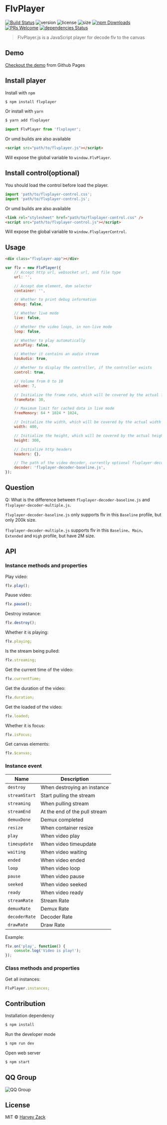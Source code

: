 # FlvPlayer

[![Build Status](https://www.travis-ci.org/zhw2590582/FlvPlayer.svg?branch=master)](https://www.travis-ci.org/zhw2590582/FlvPlayer)
![version](https://badgen.net/npm/v/flvplayer)
![license](https://badgen.net/npm/license/flvplayer)
![size](https://badgen.net/bundlephobia/minzip/flvplayer)
[![npm Downloads](https://img.shields.io/npm/dt/flvplayer.svg)](https://www.npmjs.com/package/flvplayer)
[![PRs Welcome](https://img.shields.io/badge/PRs-welcome-brightgreen.svg)](http://makeapullrequest.com)
[![dependencies Status](https://david-dm.org/zhw2590582/flvplayer/status.svg)](https://david-dm.org/zhw2590582/flvplayer)

> FlvPlayer.js is a JavaScript player for decode flv to the canvas

## Demo

[Checkout the demo](https://flvplayer.js.org/) from Github Pages

## Install player

Install with `npm`

```bash
$ npm install flvplayer
```

Or install with `yarn`

```bash
$ yarn add flvplayer
```

```js
import FlvPlayer from 'flvplayer';
```

Or umd builds are also available

```html
<script src="path/to/flvplayer.js"></script>
```

Will expose the global variable to `window.FlvPlayer`.

## Install control(optional)

You should load the control before load the player.

```js
import 'path/to/flvplayer-control.css';
import 'path/to/flvplayer-control.js';
```

Or umd builds are also available

```html
<link rel="stylesheet" href="path/to/flvplayer-control.css" />
<script src="path/to/flvplayer-control.js"></script>
```

Will expose the global variable to `window.FlvplayerControl`.

## Usage

```html
<div class="flvplayer-app"></div>
```

```js
var flv = new FlvPlayer({
    // Accept http url, websocket url, and file type
    url: '',

    // Accept dom element, dom selector
    container: '',

    // Whether to print debug information
    debug: false,

    // Whether live mode
    live: false,

    // Whether the video loops, in non-live mode
    loop: false,

    // Whether to play automatically
    autoPlay: false,

    // Whether it contains an audio stream
    hasAudio: true,

    // Whether to display the controller, if the controller exists
    control: true,

    // Volume from 0 to 10
    volume: 7,

    // Initialize the frame rate, which will be covered by the actual frame rate of the file
    frameRate: 30,

    // Maximum limit for cached data in live mode
    freeMemory: 64 * 1024 * 1024,

    // Initialize the width, which will be covered by the actual width of the file
    width: 400,

    // Initialize the height, which will be covered by the actual height of the file
    height: 300,

    // Initialize http headers
    headers: {},

    // The path of the video decoder, currently optional flvplayer-decoder-baseline.js and flvplayer-decoder-multiple.js
    decoder: 'flvplayer-decoder-baseline.js',
});
```

## Question

Q: What is the difference between `flvplayer-decoder-baseline.js` and `flvplayer-decoder-multiple.js`.

`flvplayer-decoder-baseline.js` only supports flv in this `Baseline` profile, but only 200k size.

`flvplayer-decoder-multiple.js` supports flv in this `Baseline`、`Main`、`Extended` and `High` profile, but have 2M size.

## API

### Instance methods and properties

Play video:

```js
flv.play();
```

Pause video:

```js
flv.pause();
```

Destroy instance:

```js
flv.destroy();
```

Whether it is playing:

```js
flv.playing;
```

Is the stream being pulled:

```js
flv.streaming;
```

Get the current time of the video:

```js
flv.currentTime;
```

Get the duration of the video:

```js
flv.duration;
```

Get the loaded of the video:

```js
flv.loaded;
```

Whether it is focus:

```js
flv.isFocus;
```

Get canvas elements:

```js
flv.$canvas;
```

### Instance event

| Name          | Description                   |
| ------------- | ----------------------------- |
| `destroy`     | When destroying an instance   |
| `streamStart` | Start pulling the stream      |
| `streaming`   | When pulling stream           |
| `streamEnd`   | At the end of the pull stream |
| `demuxDone`   | Demux completed               |
| `resize`      | When container resize         |
| `play`        | When video play               |
| `timeupdate`  | When video timeupdate         |
| `waiting`     | When video waiting            |
| `ended`       | When video ended              |
| `loop`        | When video loop               |
| `pause`       | When video pause              |
| `seeked`      | When video seeked             |
| `ready`       | When video ready              |
| `streamRate`  | Stream Rate                   |
| `demuxRate`   | Demux Rate                    |
| `decoderRate` | Decoder Rate                  |
| `drawRate`    | Draw Rate                     |

Example:

```js
flv.on('play', function() {
    console.log('Video is play!');
});
```

### Class methods and properties

Get all instances:

```js
FlvPlayer.instances;
```

## Contribution

Installation dependency

```bash
$ npm install
```

Run the developer mode

```bash
$ npm run dev
```

Open web server

```bash
$ npm start
```

## QQ Group

![QQ Group](./QQgroup.png)

## License

MIT © [Harvey Zack](https://sleepy.im/)
